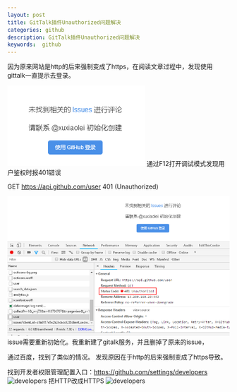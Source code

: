```yaml
---
layout: post
title: GitTalk插件Unauthorized问题解决
categories: github
description: GitTalk插件Unauthorized问题解决
keywords:  github
---
```


因为原来网站是http的后来强制变成了https，在阅读文章过程中，发现使用gittalk一直提示去登录。

![提示登录](https://raw.githubusercontent.com/xuxiaolei/images/master/20190508164549.png)
通过F12打开调试模式发现用户鉴权时报401错误

GET https://api.github.com/user 401 (Unauthorized)

![Unauthorized](https://raw.githubusercontent.com/xuxiaolei/images/master/20190508164754.png)
issue需要重新初始化。我重新建了gitalk服务，并且删掉了原来的issue，

通过百度，找到了类似的情况。
发现原因在于http的后来强制变成了https导致。

找到开发者权限管理配置入口：https://github.com/settings/developers
![developers](https://raw.githubusercontent.com/xuxiaolei/blog/master/blog/images/posts/github/F13E199D9537.png)
把HTTP改成HTTPS
![developers](https://raw.githubusercontent.com/xuxiaolei/blog/master/blog/images/posts/github/66820F5FFE3D78D210D4.png)
